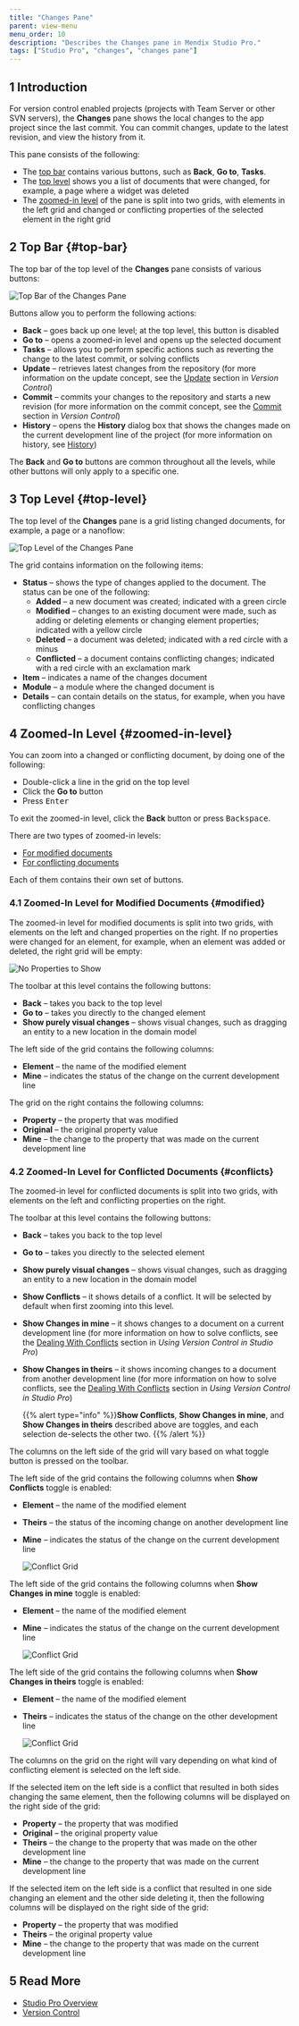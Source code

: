 ```yaml
---
title: "Changes Pane"
parent: view-menu
menu_order: 10
description: "Describes the Changes pane in Mendix Studio Pro."
tags: ["Studio Pro", "changes", "changes pane"]
---
```


## 1 Introduction 

For version control enabled projects (projects with Team Server or other SVN servers), the **Changes** pane shows the local changes to the app project since the last commit. You can commit changes, update to the latest revision, and view the history from it. 

This pane consists of the following:

* The [top bar](#top-bar) contains various buttons, such as **Back**, **Go to**, **Tasks**. 
* The [top level](#top-level) shows you a list of documents that were changed, for example, a page where a widget was deleted
* The [zoomed-in level](#zoomed-in-level) of the pane is split into two grids, with elements in the left grid and changed or conflicting properties of the selected element in the right grid

## 2 Top Bar {#top-bar}

The top bar of the top level of the **Changes** pane consists of various buttons:

![Top Bar of the Changes Pane](attachments/changes-pane/changes-top-bar.png)

Buttons allow you to perform the following actions:

* **Back** – goes back up one level; at the top level, this button is disabled
* **Go to** – opens a zoomed-in level and opens up the selected document 
* **Tasks** – allows you to perform specific actions such as reverting the change to the latest commit, or solving conflicts
* **Update** – retrieves latest changes from the repository (for more information on the update concept, see the [Update](version-control#update) section in *Version Control*) 
* **Commit** – commits your changes to the repository and starts a new revision (for more information on the commit concept, see the [Commit](version-control#commit) section in *Version Control*)
* **History** – opens the **History** dialog box that shows the changes made on the current development line of the project (for more information on history, see [History](history-dialog))

The **Back** and **Go to** buttons are common throughout all the levels, while other buttons will only apply to a specific one.

## 3 Top Level {#top-level}

The top level of the **Changes** pane is a grid listing changed documents, for example, a page or a nanoflow:

![Top Level of the Changes Pane](attachments/changes-pane/changes-top-level.png)

The grid contains information on the following items:

* **Status** – shows the type of changes applied to the document. The status can be one of the following:
  * **Added** – a new document was created; indicated with a green circle
  * **Modified** – changes to an existing document were made, such as adding or deleting elements or changing element properties; indicated with a yellow circle
  * **Deleted** – a document was deleted; indicated with a red circle with a minus
  * **Conflicted** – a document contains conflicting changes; indicated with a red circle with an exclamation mark
* **Item** – indicates a name of the changes document
* **Module** – a module where the changed document is
* **Details** – can contain details on the status, for example, when you have conflicting changes 

## 4 Zoomed-In Level {#zoomed-in-level}

You can zoom into a changed or conflicting document, by doing one of the following:

* Double-click a line in the grid on the top level 
* Click the **Go to** button
* Press <kbd>Enter</kbd>

To exit the zoomed-in level, click the **Back** button or press <kbd>Backspace</kbd>.

There are two types of zoomed-in levels:

* [For modified documents](#modified)
* [For conflicting documents](#conflicts)

Each of them contains their own set of buttons.

### 4.1 Zoomed-In Level for Modified Documents {#modified}

The zoomed-in level for modified documents is split into two grids, with elements on the left and changed properties on the right. If no properties were changed for an element, for example, when an element was added or deleted, the right grid will be empty:

![No Properties to Show](attachments/changes-pane/element-added.png)

The toolbar at this level contains the following buttons:

* **Back** – takes you back to the top level
* **Go to** – takes you directly to the changed element 
* **Show purely visual changes** – shows visual changes, such as dragging an entity to a new location in the domain model

The left side of the grid contains the following columns:

* **Element** – the name of the modified element
* **Mine** – indicates the status of the change on the current development line

The grid on the right contains the following columns:

* **Property** – the property that was modified
* **Original** – the original property value
* **Mine** – the change to the property that was made on the current development line

### 4.2 Zoomed-In Level for Conflicted Documents {#conflicts}

The zoomed-in level for conflicted documents is split into two grids, with elements on the left and conflicting properties on the right.

The toolbar at this level contains the following buttons:

* **Back** – takes you back to the top level
* **Go to** – takes you directly to the selected element 
* **Show purely visual changes** – shows visual changes, such as dragging an entity to a new location in the domain model
* **Show Conflicts** – it shows details of a conflict. It will be selected by default when first zooming into this level.
* **Show Changes in mine** – it shows changes to a document on a current development line (for more information on how to solve conflicts, see the [Dealing With Conflicts](using-version-control-in-studio-pro#conflicts) section in *Using Version Control in Studio Pro*)
* **Show Changes in theirs** – it shows incoming changes to a document from another development line (for more information on how to solve conflicts, see the [Dealing With Conflicts](using-version-control-in-studio-pro#conflicts) section in *Using Version Control in Studio Pro*)

	{{% alert type="info" %}}**Show Conflicts**, **Show Changes in mine**, and **Show Changes in theirs** described above are toggles, and each selection de-selects the other two.
	{{% /alert %}}

The columns on the left side of the grid will vary based on what toggle button is pressed on the toolbar.

The left side of the grid contains the following columns when **Show Conflicts** toggle is enabled:

* **Element** – the name of the modified element
* **Theirs** – the status of the incoming change on another development line
* **Mine** – indicates the status of the change on the current development line

	![Conflict Grid](attachments/changes-pane/conflict-grid.png)

The left side of the grid contains the following columns when **Show Changes in mine** toggle is enabled:

* **Element** – the name of the modified element
* **Mine** – indicates the status of the change on the current development line

	![Conflict Grid](attachments/changes-pane/changes-in-mine-grid.png)

The left side of the grid contains the following columns when **Show Changes in theirs** toggle is enabled:

* **Element** – the name of the modified element
* **Theirs** – indicates the status of the change on the other development line

	![Conflict Grid](attachments/changes-pane/changes-in-merge-end-grid.png)
	

The columns on the grid on the right will vary depending on what kind of conflicting element is selected on the left side.

If the selected item on the left side is a conflict that resulted in both sides changing the same element, then the following columns will be displayed on the right side of the grid:

* **Property** – the property that was modified
* **Original** – the original property value
* **Theirs** – the change to the property that was made on the other development line
* **Mine** – the change to the property that was made on the current development line

If the selected item on the left side is a conflict that resulted in one side changing an element and the other side deleting it, then the following columns will be displayed on the right side of the grid:

* **Property** – the property that was modified
* **Theirs** – the original property value
* **Mine** – the change to the property that was made on the current development line

##  5 Read More

* [Studio Pro Overview](studio-pro-overview)
* [Version Control](version-control) 
